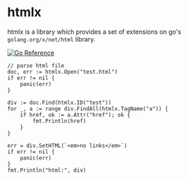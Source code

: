 # htmlx

htmlx is a library which provides a set of extensions on go's `golang.org/x/net/html` library.

[![Go Reference](https://pkg.go.dev/badge/github.com/mdigger/htmlx.svg)](https://pkg.go.dev/github.com/mdigger/htmlx)

```golang
// parse html file
doc, err := htmlx.Open("test.html")
if err != nil {
    panic(err)
}

div := doc.Find(htmlx.ID("test"))
for _, a := range div.FindAll(htmlx.TagName("a")) {
    if href, ok := a.Attr("href"); ok {
        fmt.Println(href)
    }
}

err = div.SetHTML(`<em>no links</em>`)
if err != nil {
    panic(err)
}
fmt.Println("html:", div)
```